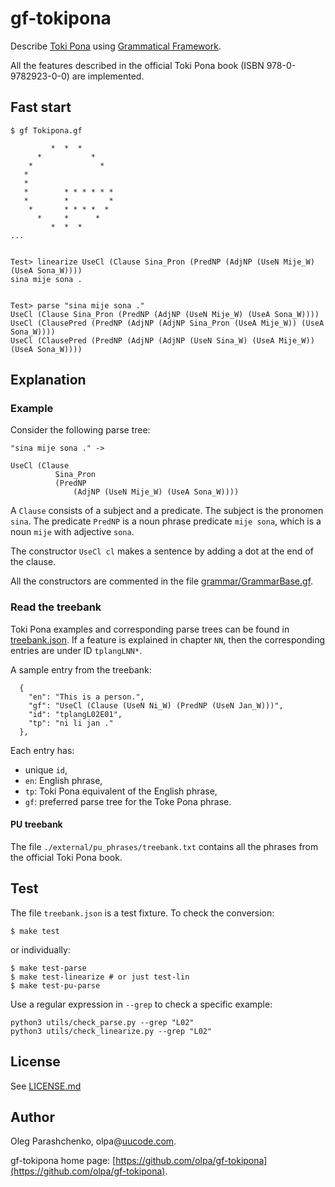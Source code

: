 # gf-tokipona

Describe [Toki Pona](https://tokipona.org/) using [Grammatical Framework](https://www.grammaticalframework.org/).

All the features described in the official Toki Pona book (ISBN 978-0-9782923-0-0) are implemented.

## Fast start


```
$ gf Tokipona.gf

         *  *  *
      *           *
    *               *
   *
   *
   *        * * * * * *
   *        *         *
    *       * * * *  *
      *     *      *
         *  *  *
...


Test> linearize UseCl (Clause Sina_Pron (PredNP (AdjNP (UseN Mije_W) (UseA Sona_W))))
sina mije sona .


Test> parse "sina mije sona ."
UseCl (Clause Sina_Pron (PredNP (AdjNP (UseN Mije_W) (UseA Sona_W))))
UseCl (ClausePred (PredNP (AdjNP (AdjNP Sina_Pron (UseA Mije_W)) (UseA Sona_W))))
UseCl (ClausePred (PredNP (AdjNP (AdjNP (UseN Sina_W) (UseA Mije_W)) (UseA Sona_W))))
```

## Explanation

### Example

Consider the following parse tree:

```
"sina mije sona ." ->

UseCl (Clause
          Sina_Pron
          (PredNP
              (AdjNP (UseN Mije_W) (UseA Sona_W))))
```

A `Clause` consists of a subject and a predicate. The subject is the pronomen `sina`. The predicate `PredNP` is a noun phrase predicate `mije sona`, which is a noun `mije` with adjective `sona`.

The constructor `UseCl cl` makes a sentence by adding a dot at the end of the clause.

All the constructors are commented in the file [grammar/GrammarBase.gf](grammar/GrammarBase.gf).

### Read the treebank

Toki Pona examples and corresponding parse trees can be found in [treebank.json](./treebank.json). If a feature is explained in chapter `NN`, then the corresponding entries are under ID `tplangLNN*`.

A sample entry from the treebank:

```
  {
    "en": "This is a person.",
    "gf": "UseCl (Clause (UseN Ni_W) (PredNP (UseN Jan_W)))",
    "id": "tplangL02E01",
    "tp": "ni li jan ."
  },
```

Each entry has:

- unique `id`,
- `en`: English phrase,
- `tp`: Toki Pona equivalent of the English phrase,
- `gf`: preferred parse tree for the Toke Pona phrase.

#### PU treebank

The file `./external/pu_phrases/treebank.txt` contains all the phrases from the official Toki Pona book.

## Test

The file `treebank.json` is a test fixture.  To check the conversion:

```
$ make test
```

or individually:

```
$ make test-parse
$ make test-linearize # or just test-lin
$ make test-pu-parse
```

Use a regular expression in `--grep` to check a specific example:

```
python3 utils/check_parse.py --grep "L02"
python3 utils/check_linearize.py --grep "L02"
```

## License

See [LICENSE.md](./LICENSE.md)

## Author

Oleg Parashchenko, olpa@[uucode.com](http://uucode.com/).

gf-tokipona home page: [https://github.com/olpa/gf-tokipona](https://github.com/olpa/gf-tokipona).
